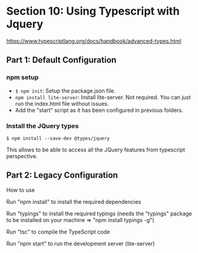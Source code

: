 # Section 10: Using Typescript with Jquery

https://www.typescriptlang.org/docs/handbook/advanced-types.html

## Part 1: Default Configuration

### npm setup

* ``$ npm init``: Setup the package.json file.
* ``npm install lite-server``: Install lite-server. Not required. You can just run the index.html file without issues.
* Add the "start" script as it has been configured in previous folders.

### Install the JQuery types

```$ npm install --save-dev @types/jquery```

This allows to be able to access all the JQuery features from typescript perspective.

## Part 2: Legacy Configuration

How to use

Run "npm install" to install the required dependencies

Run "typings" to install the required typings (needs the "typings" package to be installed on your machine => "npm install typings -g")

Run "tsc" to compile the TypeScript code

Run "npm start" to run the development server (lite-server)
